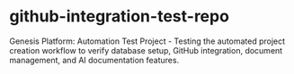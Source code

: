 # github-integration-test-repo
Genesis Platform: Automation Test Project - Testing the automated project creation workflow to verify database setup, GitHub integration, document management, and AI documentation features.
